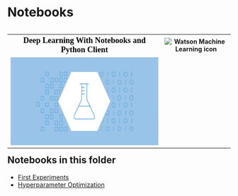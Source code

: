 # Notebooks
<table style="border: none" align="left">
   <tr style="border: none">
      <th style="border: none"><font face="verdana" size="4" color="black"><b>Deep Learning With Notebooks and Python Client</b></font></th>
      <th style="border: none"><img src="https://github.com/pmservice/customer-satisfaction-prediction/blob/master/app/static/images/ml_icon_gray.png?raw=true" alt="Watson Machine Learning icon" height="40" width="40"></th>
   </tr> 
   <tr style="border: none">
       <td style="border: none"><img src="https://github.com/pmservice/wml-sample-models/raw/master/tensorflow/hand-written-digit-recognition/images/experiment_banner.png" width="600" height = "200" alt="Icon"></td>
   </tr>
</table>

## Notebooks in this folder

* [First Experiments](https://github.ibm.com/Adam-Massachi/WMLDeepLearning/blob/master/DeepLearning/NotebooksPath/FirstExperiments.ipynb)
* [Hyperparameter Optimization](https://github.ibm.com/Adam-Massachi/WMLDeepLearning/blob/master/DeepLearning/NotebooksPath/KerasHyperparameterOptimization.ipynb)
